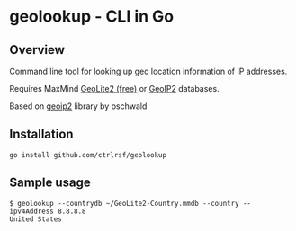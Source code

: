 # geolookup - CLI in Go

## Overview 
Command line tool for looking up geo location information of IP addresses.

Requires MaxMind [GeoLite2 (free)](http://dev.maxmind.com/geoip/geoip2/geolite2/)
or [GeoIP2](http://www.maxmind.com/en/geolocation_landing) databases.

Based on [geoip2](https://github.com/oschwald/geoip2-golang) library by oschwald

## Installation

```
go install github.com/ctrlrsf/geolookup
```

## Sample usage

```
$ geolookup --countrydb ~/GeoLite2-Country.mmdb --country --ipv4Address 8.8.8.8
United States
```
